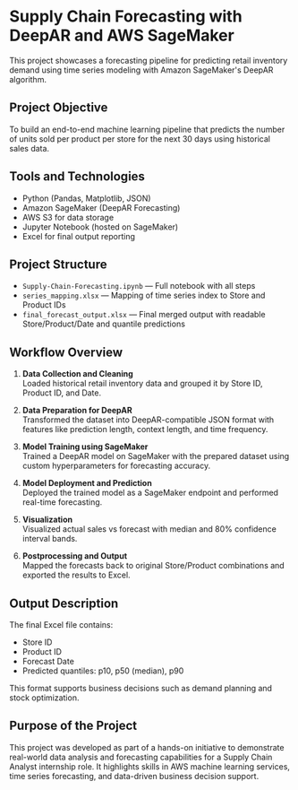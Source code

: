 # Supply Chain Forecasting with DeepAR and AWS SageMaker

This project showcases a forecasting pipeline for predicting retail inventory demand using time series modeling with Amazon SageMaker's DeepAR algorithm.

## Project Objective

To build an end-to-end machine learning pipeline that predicts the number of units sold per product per store for the next 30 days using historical sales data.

## Tools and Technologies

- Python (Pandas, Matplotlib, JSON)
- Amazon SageMaker (DeepAR Forecasting)
- AWS S3 for data storage
- Jupyter Notebook (hosted on SageMaker)
- Excel for final output reporting

## Project Structure

- `Supply-Chain-Forecasting.ipynb` — Full notebook with all steps
- `series_mapping.xlsx` — Mapping of time series index to Store and Product IDs
- `final_forecast_output.xlsx` — Final merged output with readable Store/Product/Date and quantile predictions

## Workflow Overview

1. **Data Collection and Cleaning**  
   Loaded historical retail inventory data and grouped it by Store ID, Product ID, and Date.

2. **Data Preparation for DeepAR**  
   Transformed the dataset into DeepAR-compatible JSON format with features like prediction length, context length, and time frequency.

3. **Model Training using SageMaker**  
   Trained a DeepAR model on SageMaker with the prepared dataset using custom hyperparameters for forecasting accuracy.

4. **Model Deployment and Prediction**  
   Deployed the trained model as a SageMaker endpoint and performed real-time forecasting.

5. **Visualization**  
   Visualized actual sales vs forecast with median and 80% confidence interval bands.

6. **Postprocessing and Output**  
   Mapped the forecasts back to original Store/Product combinations and exported the results to Excel.

## Output Description

The final Excel file contains:
- Store ID
- Product ID
- Forecast Date
- Predicted quantiles: p10, p50 (median), p90

This format supports business decisions such as demand planning and stock optimization.

## Purpose of the Project

This project was developed as part of a hands-on initiative to demonstrate real-world data analysis and forecasting capabilities for a Supply Chain Analyst internship role. It highlights skills in AWS machine learning services, time series forecasting, and data-driven business decision support.
